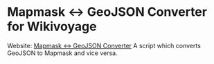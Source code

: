 # Mapmask <-> GeoJSON Converter for Wikivoyage
Website: [Mapmask <-> GeoJSON Converter](https://rene78.github.io/mapmask-geojson-converter/)
A script which converts GeoJSON to Mapmask and vice versa.
